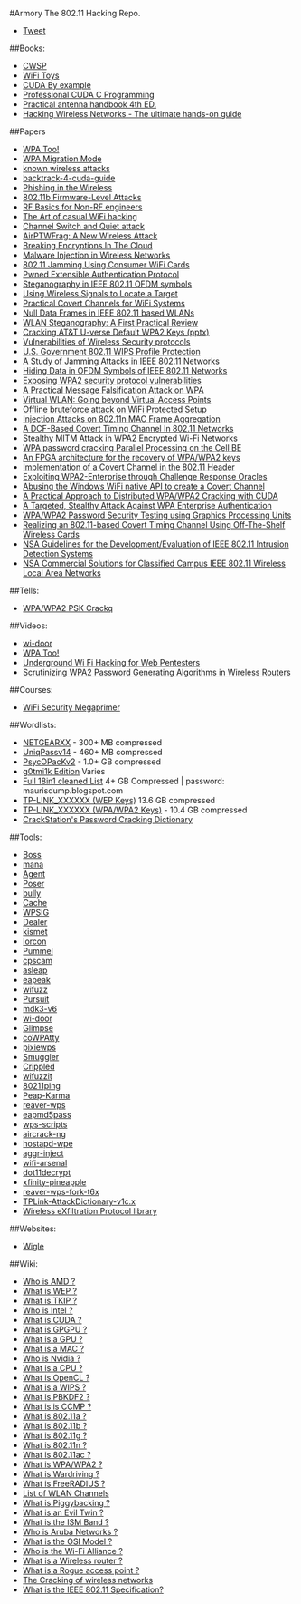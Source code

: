#Armory
The 802.11 Hacking Repo.

- [Tweet](https://twitter.com/share)

##Books:
- [CWSP](https://kat.cr/cwsp-official-study-guide-exam-pw0-204-sybex-pdf-stormrg-t8734250.html)
- [WiFi Toys](http://sirpabs.ilahas.com/Computing/Wi-Fi%20Toys%20-%2015%20Cool%20Wireless%20Projects%20For%20Home,%20Office,%20And%20Entertainment%20%282004%29.pdf)
- [CUDA By example](http://www.physics.drexel.edu/~valliere/PHYS405/GPU_Story/CUDA_by_Example_Addison_Wesley_Jul_2010.pdf)
- [Professional CUDA C Programming](http://it-ebooks.info/book/4934/)
- [Practical antenna handbook 4th ED.](http://www.apparentlyapparel.com/uploads/5/3/5/6/5356442/_____practical_antenna_handbook_fourth_edition_carr.pdf)
- [Hacking Wireless Networks - The ultimate hands-on guide](http://www.amazon.com/Hacking-Wireless-Networks-ultimate-hands/dp/1508476349)

##Papers
- [WPA Too!](https://www.defcon.org/images/defcon-18/dc-18-presentations/Ahmad/DEFCON-18-Ahmad-WPA-Too-WP.pdf)
- [WPA Migration Mode](https://media.blackhat.com/bh-us-10/whitepapers/Meiners_Sor/Blackhat-USA-2010-Meiners-Sor-WEP-is-back-to-haunt-you-wp.pdf)
- [known wireless attacks](https://community.jisc.ac.uk/system/files/222/known-wireless-attacks.pdf)
- [backtrack-4-cuda-guide](https://www.offensive-security.com/documentation/backtrack-4-cuda-guide.pdf)
- [Phishing in the Wireless](http://opendl.ifip-tc6.org/db/conf/sec/sec2007/MartinovicZBJS07.pdf)
- [802.11b Firmware-Level Attacks](http://www.willhackforsushi.com/papers/firmware_attack.pdf)
- [RF Basics for Non-RF engineers](http://www.ti.com/lit/ml/slap127/slap127.pdf)
- [The Art of casual WiFi hacking](http://www.infosecwriter.com/pdf/WiFi%20hacking%20article.pdf)
- [Channel Switch and Quiet attack](https://www.kargl.net/docs/mypapers/2009-10-lcn2009.pdf)
- [AirPTWFrag: A New Wireless Attack](http://www.ijser.org/researchpaper%5CAirPTWFrag-A-New-Wireless-Attack.pdf)
- [Breaking Encryptions In The Cloud](https://media.blackhat.com/bh-dc-11/Roth/BlackHat_DC_2011_Roth_Breaking%20encryptions-Slides.pdf)
- [Malware Injection in Wireless Networks](https://facwiki.cs.byu.edu/cs665/images/8/8c/06662732.pdf)
- [802.11 Jamming Using Consumer WiFi Cards](http://www.hardywijaya.com/wp-content/uploads/2014/03/WIFI_conference_paper.pdf)
- [Pwned Extensible Authentication Protocol](https://www.shmoocon.org/2008/presentations/PEAP_Antoniewicz.pdf)
- [Steganography in IEEE 802.11 OFDM symbols](http://cygnus.tele.pw.edu.pl/~wmazurczyk/art/SCN_WiPad.pdf)
- [Using Wireless Signals to Locate a Target](http://web.cs.wpi.edu/~crtaylor/files/woot13.pdf)
- [Practical Covert Channels for WiFi Systems](http://arxiv.org/pdf/1505.01081.pdf)
- [Null Data Frames in IEEE 802.11 based WLANs](http://www.cs.odu.edu/~nadeem/classes/cs795-WNS-S13/papers/sec-002.pdf)
- [WLAN Steganography: A First Practical Review](http://omen.cs.uni-magdeburg.de/alang/paper/kraetzer_lang_dittmann_kuehne-wlan_stego-acm2006.pdf)
- [Cracking AT&T U-verse Default WPA2 Keys (pptx)](http://dc214.org/notes/CrackingWPA.pptx)
- [Vulnerabilities of Wireless Security protocols](http://ijarcet.org/wp-content/uploads/IJARCET-VOL-1-ISSUE-2-34-38.pdf)
- [U.S. Government 802.11 WIPS Profile Protection](https://www.niap-ccevs.org/pp/draft_pps/archived/U.S.%20Government%20IEEE%20802.11%20Wireless%20Intrusion%20Detection%20PP%20for%20Medium%20Robustness%20Environments%20v.0.74.pdf)
- [A Study of Jamming Attacks in IEEE 802.11 Networks](https://deepaknadig.com/wp-content/uploads/2015/04/Technical_Report1.pdf)
- [Hiding Data in OFDM Symbols of IEEE 802.11 Networks](http://www.researchgate.net/profile/Krzysztof_Szczypiorski/publication/45921350_Hiding_Data_in_OFDM_Symbols_of_IEEE_802.11_Networks/links/0c96051f26656e6435000000.pdf)
- [Exposing WPA2 security protocol vulnerabilities](http://www.inderscienceonline.com/doi/pdf/10.1504/IJICS.2014.059797)
- [A Practical Message Falsification Attack on WPA](http://jwis2009.nsysu.edu.tw/location/paper/A%20Practical%20Message%20Falsification%20Attack%20on%20WPA.pdf)
- [Virtual WLAN: Going beyond Virtual Access Points](http://journal.ub.tu-berlin.de/eceasst/article/viewFile/226/221)
- [Offline bruteforce attack on WiFi Protected Setup](https://passwordscon.org/wp-content/uploads/2014/08/Dominique_Bongard.pdf)
- [Injection Attacks on 802.11n MAC Frame Aggregation](https://github.com/rpp0/aggr-inject/raw/master/paper/ampdu_inj_wisec2015.pdf)
- [A DCF-Based Covert Timing Channel In 802.11 Networks](http://scholarworks.gsu.edu/cgi/viewcontent.cgi?article=1070&context=cs_theses)
- [Stealthy MITM Attack in WPA2 Encrypted Wi-Fi Networks](MEGALINK)
- [WPA password cracking Parallel Processing on the Cell BE](http://projekter.aau.dk/projekter/files/17901417/WPA_password_cracking__Parallel_processing_on_the_Cell_BE_-goup1045.pdf)
- [An FPGA architecture for the recovery of WPA/WPA2 keys](http://lib.dr.iastate.edu/cgi/viewcontent.cgi?article=4665&context=etd)
- [Implementation of a Covert Channel in the 802.11 Header](http://staff.aub.edu.lb/~we07/Publications/Implementation%20of%20a%20Covert%20Channel%20in%20the%20802.11%20Header.pdf)
- [Exploiting WPA2-Enterprise through Challenge Response Oracles](https://www.brambonne.com/docs/robyns14wpa2enterprise.pdf)
- [Abusing the Windows WiFi native API to create a Covert Channel](http://www.coresecurity.com/system/files/corelabs-hacklu2011-paperCovertChannel.pdf)
- [A Practical Approach to Distributed WPA/WPA2 Cracking with CUDA](https://www.sunjaydhama.com/projects/DWPACLEC2/Report.pdf)
- [A Targeted, Stealthy Attack Against WPA Enterprise Authentication](https://www.iseclab.org/papers/eviltwins.pdf)
- [WPA/WPA2 Password Security Testing using Graphics Processing Units](http://www.jmeds.eu/index.php/jmeds/article/viewFile/WPA_WPA2_Password_Security_Testing_using_Graphics_Processing_Units/jmeds_5_4_a_7)
- [Realizing an 802.11-based Covert Timing Channel Using Off-The-Shelf Wireless Cards](http://www.ece.gatech.edu/cap/papers/1569749537.pdf)
- [NSA Guidelines for the Development/Evaluation of IEEE 802.11 Intrusion Detection Systems](http://nsabackups.com/ia/_files/wireless/I332-005R-2005.pdf)
- [NSA Commercial Solutions for Classified Campus IEEE 802.11 Wireless Local Area Networks](http://nsabackups.com/ia/_files/Campus_WLAN.pdf)

##Tells:
- [WPA/WPA2 PSK Crackq](https://hashcrack.org/crackq/page?n=wpa)

##Videos:
- [wi-door](https://www.youtube.com/watch?v=T6yc0Toyt2A)
- [WPA Too!](https://www.youtube.com/watch?v=TNFVNq34wNA)
- [Underground Wi Fi Hacking for Web Pentesters](https://www.youtube.com/watch?v=86bvUV92Ek8)
- [Scrutinizing WPA2 Password Generating Algorithms in Wireless Routers](https://www.youtube.com/watch?v=Z2SBFHlGC34)

##Courses:
- [WiFi Security Megaprimer](http://securitytube.aircrack-ng.org/Wi-Fi-Security-Megaprimer/DVD/videos/)

##Wordlists:
- [NETGEARXX](https://mega.co.nz/#!zpNBCI6a!ZAviox8wd3eLgLgh_Brcct-2htjAC7u6C0s-YIhKfew) - 300+ MB compressed
- [UniqPassv14](https://mega.co.nz/#!bw0GWZaa!6JrGUcZq4G5Tdk-FscqqqgIhp7LmroJwPxwNBZ0pFCU) - 460+ MB compressed
- [PsycOPacKv2](http://storage.aircrack-ng.org/users/PsycO/PsycOPacKv2.rar) - 1.0+ GB compressed
- [g0tmi1k Edition](https://blog.g0tmi1k.com/2011/06/dictionaries-wordlists/) Varies
- [Full 18in1 cleaned List](https://app.dumptruck.goldenfrog.com/p/O10ZURAU91) 4+ GB Compressed | password: maurisdump.blogspot.com
- [TP-LINK_XXXXXX (WEP Keys)](https://mega.co.nz/#!rhFTAYST!UT2cg2mWgKpGDYIVTbREEGdhlZtR3eTqUlhLtylV91g) 13.6 GB compressed
- [TP-LINK_XXXXXX (WPA/WPA2 Keys)](https://mega.nz/#!D88wTAqb!iTe6lzDPC_3Iu30V9trJ17YDCk799PsElT3zmFw6rx8) - 10.4 GB compressed
- [CrackStation's Password Cracking Dictionary](https://crackstation.net/buy-crackstation-wordlist-password-cracking-dictionary.htm)

##Tools:

- [Boss](https://github.com/GuerrillaWarfare/Boss)
- [mana](https://github.com/sensepost/mana)
- [Agent](https://github.com/GuerrillaWarfare/Agent)
- [Poser](https://github.com/GuerrillaWarfare/Poser)
- [bully](https://github.com/Lrs121/bully)
- [Cache](https://github.com/GuerrillaWarfare/Cache)
- [WPSIG](https://github.com/0x90/WPSIG)
- [Dealer](https://github.com/GuerrillaWarfare/Dealer)
- [kismet](https://github.com/ahendrix/kismet.git)
- [lorcon](https://github.com/GuerrillaWarfare/lorcon)
- [Pummel](https://github.com/GuerrillaWarfare/Pummel)
- [cpscam](https://github.com/codewatchorg/cpscam/)
- [asleap](http://www.willhackforsushi.com/?page_id=41)
- [eapeak](https://github.com/securestate/eapeak)
- [wifuzz](https://github.com/0x90/wifuzz)
- [Pursuit](https://github.com/GuerrillaWarfare/Pursuit)
- [mdk3-v6](http://aspj.aircrack-ng.org/mdk3-v6.tar.bz2)
- [wi-door](https://github.com/Vivek-Ramachandran/wi-door)
- [Glimpse](https://github.com/GuerrillaWarfare/Glimpse)
- [coWPAtty](http://www.willhackforsushi.com/?page_id=50)
- [pixiewps](https://github.com/wiire/pixiewps)
- [Smuggler](https://github.com/GuerrillaWarfare/Smuggler)
- [Crippled](https://github.com/GuerrillaWarfare/Crippled)
- [wifuzzit](https://github.com/0xd012/wifuzzit)
- [80211ping](https://github.com/tillwo/80211ping)
- [Peap-Karma](https://github.com/phikshun/Peap-Karma)
- [reaver-wps](https://github.com/gabrielrcouto/reaver-wps)
- [eapmd5pass](http://www.willhackforsushi.com/?page_id=67)
- [wps-scripts](https://github.com/0x90/wps-scripts)
- [aircrack-ng](https://github.com/aircrack-ng/aircrack-ng)
- [hostapd-wpe](https://github.com/OpenSecurityResearch/hostapd-wpe)
- [aggr-inject](https://github.com/rpp0/aggr-inject)
- [wifi-arsenal](https://github.com/0x90/wifi-arsenal)
- [dot11decrypt](https://github.com/mfontanini/dot11decrypt)
- [xfinity-pineapple](https://github.com/GuerrillaWarfare/xfinity-pineapple)
- [reaver-wps-fork-t6x](https://github.com/t6x/reaver-wps-fork-t6x)
- [TPLink-AttackDictionary-v1c.x](http://download719.mediafire.com/8u77nchailug/gor6b9b63nu6020/TPLink-AttackDictionary-v1c.x.zip)
- [Wireless eXfiltration Protocol library](https://github.com/TarlogicSecurity/wxp)

##Websites:
- [Wigle](https://wigle.net/)

##Wiki:
- [Who is AMD ?](https://en.wikipedia.org/wiki/Advanced_Micro_Devices)
- [What is WEP ?](https://en.wikipedia.org/wiki/Wired_Equivalent_Privacy)
- [What is TKIP ?](https://en.wikipedia.org/wiki/Temporal_Key_Integrity_Protocol)
- [Who is Intel ?](https://en.wikipedia.org/wiki/Intel)
- [What is CUDA ?](https://en.wikipedia.org/wiki/CUDA)
- [What is GPGPU ?](https://en.wikipedia.org/wiki/General-purpose_computing_on_graphics_processing_units)
- [What is a GPU ?](https://en.wikipedia.org/wiki/Graphics_processing_unit)
- [What is a MAC ?](https://en.wikipedia.org/wiki/Media_access_control)
- [Who is Nvidia ?](https://en.wikipedia.org/wiki/Nvidia)
- [What is a CPU ?](https://en.wikipedia.org/wiki/Central_processing_unit)
- [What is OpenCL ?](https://en.wikipedia.org/wiki/OpenCL)
- [What is a WIPS ?](https://en.wikipedia.org/wiki/Wireless_intrusion_prevention_system)
- [What is PBKDF2 ?](https://en.wikipedia.org/wiki/PBKDF2)
- [What is is CCMP ?](https://en.wikipedia.org/wiki/CCMP)
- [What is 802.11a ?](https://en.wikipedia.org/wiki/802.11a)
- [What is 802.11b ?](https://en.wikipedia.org/wiki/802.11b)
- [What is 802.11g ?](https://en.wikipedia.org/wiki/802.11g)
- [What is 802.11n ?](https://en.wikipedia.org/wiki/802.11n)
- [What is 802.11ac ?](https://en.wikipedia.org/wiki/IEEE_802.11ac)
- [What is WPA/WPA2 ?](https://en.wikipedia.org/wiki/Wi-Fi_Protected_Access)
- [What is Wardriving ?](https://en.wikipedia.org/wiki/Wardriving)
- [What is FreeRADIUS ?](https://en.wikipedia.org/wiki/FreeRADIUS)
- [List of WLAN Channels](https://en.wikipedia.org/wiki/List_of_WLAN_channels)
- [What is Piggybacking ?](https://en.wikipedia.org/wiki/Piggybacking_%28Internet_access%29)
- [What is an Evil Twin ?](https://en.wikipedia.org/wiki/Evil_twin_%28wireless_networks%29)
- [What is the ISM Band ?](https://en.wikipedia.org/wiki/ISM_band)
- [Who is Aruba Networks ?](https://en.wikipedia.org/wiki/Aruba_Networks)
- [What is the OSI Model ?](https://en.wikipedia.org/wiki/OSI_model)
- [Who is the Wi-Fi Alliance ?](https://en.wikipedia.org/wiki/Wi-Fi_Alliance)
- [What is a Wireless router ?](https://en.wikipedia.org/wiki/Wireless_router)
- [What is a Rogue access point ?](https://en.wikipedia.org/wiki/Rogue_access_point)
- [The Cracking of wireless networks](https://en.wikipedia.org/wiki/Cracking_of_wireless_networks)
- [What is the IEEE 802.11 Specification?](https://en.wikipedia.org/wiki/IEEE_802.11)
